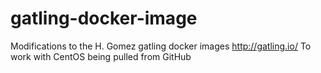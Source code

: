 # gatling-docker-image
Modifications to the H. Gomez gatling docker images
http://gatling.io/
To work with CentOS being pulled from GitHub
